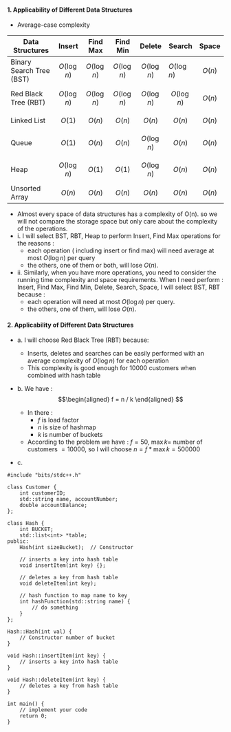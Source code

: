 #### 1. Applicability of Different Data Structures 
- Average-case complexity

| Data Structures | Insert | Find Max | Find Min | Delete  | Search  |  Space  |
| --- | --- | --- | --- |--- |--- |--- |
| Binary Search Tree (BST) | $$O(\log{n})$$ | $$O(\log{n})$$ | $$O(\log{n})$$ | $$O(\log{n})$$ | $O(\log{n})$ | $$O(n)$$ |
| Red Black Tree (RBT) | $$O(\log{n})$$ | $$O(\log{n})$$ | $$O(\log{n})$$ | $$O(\log{n})$$ | $$O(\log{n})$$ | $$O(n)$$ |
| Linked List | $$O(1)$$ | $$O(n)$$ | $$O(n)$$ | $$O(n)$$ | $$O(n)$$ | $$O(n)$$ |
| Queue | $$O(1)$$ | $$O(n)$$ | $$O(n)$$ | $$O(\log{n})$$ | $$O(n)$$ | $$O(n)$$ |
| Heap | $$O(\log{n})$$ | $$O(1)$$ | $$O(1)$$ | $$O(\log{n})$$ | $$O(n)$$ | $$O(n)$$ |
| Unsorted Array | $$O(n)$$ | $$O(n)$$ | $$O(n)$$ | $$O(n)$$ | $$O(n)$$ | $$O(n)$$ |
- Almost every space of data structures has a complexity of O(n). so we will not compare the storage space but only care about the complexity of the operations.
- i. I will select BST, RBT, Heap to perform Insert, Find Max operations for the reasons :  
    - each operation ( including insert or find max) will need average at most $O(\log{n})$ per query
    - the others, one of them or both, will lose $O(n)$.
- ii. Similarly, when you have more operations, you need to consider the running time complexity and space requirements. When I need perform : Insert, Find Max, Find Min, Delete, Search, Space, I will select BST, RBT because :
    - each operation will need at most $O(\log{n})$ per query.
    - the others, one of them, will lose $O(n)$.

#### 2. Applicability of Different Data Structures 
- a. I will choose Red Black Tree (RBT) because:
    -  Inserts, deletes and searches can be easily performed with an average complexity of  $O(\log{n})$ for each operation
    -  This complexity is good enough for 10000 customers when combined with hash table

- b. We have :
    $$\begin{aligned}
    f = n / k
    \end{aligned}
    $$ 
    - In there :
        - $f$ is load factor
        - $n$ is size of hashmap
        - $k$ is number of buckets
    - According to the problem we have : $f = 50$, $\max{k} =$ number of customers $= 10000$, so I will choose $n = f * \max{k} = 500000$

- c. 
```cpp=
#include "bits/stdc++.h"

class Customer {
    int customerID;
    std::string name, accountNumber;
    double accountBalance;
};

class Hash {
    int BUCKET;
    std::list<int> *table;
public:
    Hash(int sizeBucket);  // Constructor

    // inserts a key into hash table
    void insertItem(int key) {};

    // deletes a key from hash table
    void deleteItem(int key);

    // hash function to map name to key
    int hashFunction(std::string name) {
        // do something
    }
};

Hash::Hash(int val) {
    // Constructor number of bucket
}

void Hash::insertItem(int key) {
    // inserts a key into hash table
}

void Hash::deleteItem(int key) {
    // deletes a key from hash table
}

int main() {
    // implement your code
    return 0;
}
```